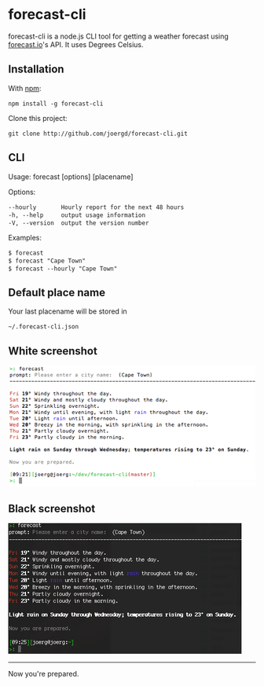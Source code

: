 forecast-cli
============

forecast-cli is a node.js CLI tool for getting a weather forecast using [forecast.io](http://forecast.io)'s API. It uses Degrees Celsius.



Installation
------------

With [npm](http://github.com/isaacs/npm):

    npm install -g forecast-cli
  
Clone this project:

    git clone http://github.com/joergd/forecast-cli.git


CLI
---

  Usage: forecast [options] [placename]

  Options:

    --hourly       Hourly report for the next 48 hours
    -h, --help     output usage information
    -V, --version  output the version number

  Examples:

    $ forecast
    $ forecast "Cape Town"
    $ forecast --hourly "Cape Town"


Default place name
------------------

Your last placename will be stored in 

    ~/.forecast-cli.json


White screenshot
----------------

![White Screenshot](./screenshot-white.png)


Black screenshot
----------------

![Black Screenshot](./screenshot-black.png)


----------------

Now you're prepared.
